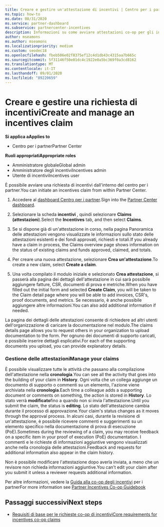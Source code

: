 ```yaml
---
title: Creare e gestire un'attestazione di incentivi | Centro per i partner
ms.topic: how-to
ms.date: 08/31/2020
ms.service: partner-dashboard
ms.subservice: partnercenter-incentives
description: Informazioni su come avviare attestazioni co-op per gli incentivi dal centro per i partner. È possibile visualizzare tutte le attività che passano alla compilazione dell'attestazione nella cronologia.
author: mseamons
ms.author: mseamons
ms.localizationpriority: medium
ms.custom: seodec18
ms.openlocfilehash: fbeb506e02f8375ef12c4d1db43c4315aa7b665c
ms.sourcegitcommit: 5f31146f50e01dc4c1922e0a5bc369f0a3cd8162
ms.translationtype: MT
ms.contentlocale: it-IT
ms.lasthandoff: 09/01/2020
ms.locfileid: "89220659"
---
```

# <a name="create-and-manage-an-incentives-claim"></a><span data-ttu-id="825ec-104">Creare e gestire una richiesta di incentivi</span><span class="sxs-lookup"><span data-stu-id="825ec-104">Create and manage an incentives claim</span></span>

<span data-ttu-id="825ec-105">**Si applica a**</span><span class="sxs-lookup"><span data-stu-id="825ec-105">**Applies to**</span></span>
- <span data-ttu-id="825ec-106">Centro per i partner</span><span class="sxs-lookup"><span data-stu-id="825ec-106">Partner Center</span></span>

<span data-ttu-id="825ec-107">**Ruoli appropriati**</span><span class="sxs-lookup"><span data-stu-id="825ec-107">**Appropriate roles**</span></span>

- <span data-ttu-id="825ec-108">Amministratore globale</span><span class="sxs-lookup"><span data-stu-id="825ec-108">Global admin</span></span>
- <span data-ttu-id="825ec-109">Amministratore degli incentivi</span><span class="sxs-lookup"><span data-stu-id="825ec-109">Incentives admin</span></span>
- <span data-ttu-id="825ec-110">Utente di incentivi</span><span class="sxs-lookup"><span data-stu-id="825ec-110">Incentives user</span></span>

<span data-ttu-id="825ec-111">È possibile avviare una richiesta di incentivi dall'interno del centro per i partner.</span><span class="sxs-lookup"><span data-stu-id="825ec-111">You can initiate an incentives claim from within Partner Center.</span></span>

1. <span data-ttu-id="825ec-112">Accedere al [dashboard Centro per i partner](https://partner.microsoft.com/dashboard/).</span><span class="sxs-lookup"><span data-stu-id="825ec-112">Sign into the [Partner Center dashboard](https://partner.microsoft.com/dashboard/).</span></span>

2. <span data-ttu-id="825ec-113">Selezionare la scheda **incentivi** , quindi selezionare **Claims (attestazioni**).</span><span class="sxs-lookup"><span data-stu-id="825ec-113">Select the **Incentives** tab, and then select **Claims**.</span></span>

3. <span data-ttu-id="825ec-114">Se si dispone già di un'attestazione in corso, nella pagina Panoramica delle attestazioni vengono visualizzate le informazioni sullo stato delle attestazioni esistenti e dei fondi approvati, richiesti e totali.</span><span class="sxs-lookup"><span data-stu-id="825ec-114">If you already have a claim in process, the Claims overview page shows information on the status of existing claims and funds approved, claimed, and totals.</span></span>

4. <span data-ttu-id="825ec-115">Per creare una nuova attestazione, selezionare **Crea un'attestazione**.</span><span class="sxs-lookup"><span data-stu-id="825ec-115">To create a new claim, select **Create a claim**.</span></span>

5. <span data-ttu-id="825ec-116">Una volta compilato il modulo iniziale e selezionato **Crea attestazione**, si passerà alla pagina dei dettagli dell'attestazione in cui sarà possibile aggiungere fatture, CSR, documenti di prova e metriche.</span><span class="sxs-lookup"><span data-stu-id="825ec-116">When you have filled out the initial form and selected **Create Claim**, you will be taken to the Claim detail page where you will be able to add invoices, CSR's, proof documents, and metrics.</span></span> <span data-ttu-id="825ec-117">Se necessario, è anche possibile aggiungere altre informazioni.</span><span class="sxs-lookup"><span data-stu-id="825ec-117">You can also add additional information if needed.</span></span>

<span data-ttu-id="825ec-118">La pagina dei dettagli delle attestazioni consente di richiedere ad altri utenti dell'organizzazione di caricare la documentazione nel modulo.</span><span class="sxs-lookup"><span data-stu-id="825ec-118">The claims details page allows you to request others in your organization to upload documentation to the form.</span></span> <span data-ttu-id="825ec-119">Per ognuno dei documenti di supporto caricati, è possibile inserire dettagli esplicativi.</span><span class="sxs-lookup"><span data-stu-id="825ec-119">For each of the supporting documents you upload, you can provide explanatory details.</span></span> 

### <a name="manage-your-claims"></a><span data-ttu-id="825ec-120">Gestione delle attestazioni</span><span class="sxs-lookup"><span data-stu-id="825ec-120">Manage your claims</span></span>

<span data-ttu-id="825ec-121">È possibile visualizzare tutte le attività che passano alla compilazione dell'attestazione nella **cronologia**.</span><span class="sxs-lookup"><span data-stu-id="825ec-121">You can see all the activity that goes into the building of your claim in **History**.</span></span> <span data-ttu-id="825ec-122">Ogni volta che un collega aggiunge un documento di supporto o commenti su un elemento, l'azione viene archiviata nella **cronologia**.</span><span class="sxs-lookup"><span data-stu-id="825ec-122">Each time a colleague adds a supporting document or comments on something, the action is stored in **History**.</span></span> <span data-ttu-id="825ec-123">Lo stato verrà **modificato**fino a quando non si invia l'attestazione.</span><span class="sxs-lookup"><span data-stu-id="825ec-123">Until you submit the claim, the status is **editing**.</span></span> <span data-ttu-id="825ec-124">Lo stato dell'attestazione cambia durante il processo di approvazione.</span><span class="sxs-lookup"><span data-stu-id="825ec-124">Your claim's status changes as it moves through the approval process.</span></span> <span data-ttu-id="825ec-125">In alcuni casi, durante la revisione di un'attestazione, è possibile ricevere commenti e suggerimenti su un elemento specifico nella documentazione di prova di esecuzione (PoE).</span><span class="sxs-lookup"><span data-stu-id="825ec-125">Sometimes during the reviewing of a claim, you may receive feedback on a specific item in your proof of execution (PoE) documentation.</span></span> <span data-ttu-id="825ec-126">I commenti e le richieste di informazioni aggiuntive vengono visualizzati anche nella cronologia delle attestazioni.</span><span class="sxs-lookup"><span data-stu-id="825ec-126">Feedback and requests for additional information also appear in the claim history.</span></span>

<span data-ttu-id="825ec-127">Non è possibile modificare l'attestazione dopo averla inviata, a meno che un revisore non richieda informazioni aggiuntive.</span><span class="sxs-lookup"><span data-stu-id="825ec-127">You can't edit your claim after you submit it unless a reviewer requests additional information.</span></span>

<span data-ttu-id="825ec-128">Per altre informazioni, vedere la [Guida alla co-op degli incentivi](https://assets.microsoft.com/coop-guidebook.pdf) per i partner</span><span class="sxs-lookup"><span data-stu-id="825ec-128">For more information see [Partner Incentives Co-op Guidebook](https://assets.microsoft.com/coop-guidebook.pdf)</span></span>

## <a name="next-steps"></a><span data-ttu-id="825ec-129">Passaggi successivi</span><span class="sxs-lookup"><span data-stu-id="825ec-129">Next steps</span></span>

- [<span data-ttu-id="825ec-130">Requisiti di base per le richieste co-op di incentivi</span><span class="sxs-lookup"><span data-stu-id="825ec-130">Core requirements for incentives co-op claims</span></span>](core-requirements.md)